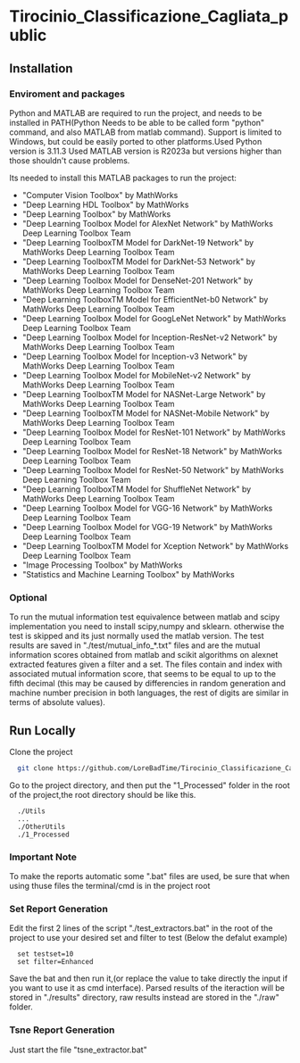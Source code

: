 
# Tirocinio_Classificazione_Cagliata_public

## Installation

### Enviroment and packages

Python and MATLAB are required to run the project, and needs to be installed in PATH(Python Needs to be able to be called form "python" command, and also MATLAB from matlab command).
Support is limited to Windows, but could be easily ported to other platforms.Used Python version is 3.11.3
Used MATLAB version is R2023a
but versions higher than those shouldn't cause problems.

Its needed to install this MATLAB packages to run the project:

- "Computer Vision Toolbox" by MathWorks
- "Deep Learning HDL Toolbox" by MathWorks
- "Deep Learning Toolbox" by MathWorks
- "Deep Learning Toolbox Model for AlexNet Network" by MathWorks Deep Learning Toolbox Team 
- "Deep Learning ToolboxTM Model for DarkNet-19 Network" by MathWorks Deep Learning Toolbox Team 
- "Deep Learning ToolboxTM Model for DarkNet-53 Network" by MathWorks Deep Learning Toolbox Team 
- "Deep Learning Toolbox Model for DenseNet-201 Network" by MathWorks Deep Learning Toolbox Team 
- "Deep Learning ToolboxTM Model for EfficientNet-b0 Network" by MathWorks Deep Learning Toolbox Team 
- "Deep Learning Toolbox Model for GoogLeNet Network" by MathWorks Deep Learning Toolbox Team 
- "Deep Learning Toolbox Model for Inception-ResNet-v2 Network" by MathWorks Deep Learning Toolbox Team
- "Deep Learning Toolbox Model for Inception-v3 Network" by MathWorks Deep Learning Toolbox Team 
- "Deep Learning Toolbox Model for MobileNet-v2 Network" by MathWorks Deep Learning Toolbox Team
- "Deep Learning ToolboxTM Model for NASNet-Large Network" by MathWorks Deep Learning Toolbox Team
- "Deep Learning ToolboxTM Model for NASNet-Mobile Network" by MathWorks Deep Learning Toolbox Team
- "Deep Learning Toolbox Model for ResNet-101 Network" by MathWorks Deep Learning Toolbox Team
- "Deep Learning Toolbox Model for ResNet-18 Network" by MathWorks Deep Learning Toolbox Team
- "Deep Learning Toolbox Model for ResNet-50 Network" by MathWorks Deep Learning Toolbox Team
- "Deep Learning ToolboxTM Model for ShuffleNet Network" by MathWorks Deep Learning Toolbox Team
- "Deep Learning Toolbox Model for VGG-16 Network" by MathWorks Deep Learning Toolbox Team
- "Deep Learning Toolbox Model for VGG-19 Network" by MathWorks Deep Learning Toolbox Team
- "Deep Learning ToolboxTM Model for Xception Network" by MathWorks Deep Learning Toolbox Team
- "Image Processing Toolbox" by MathWorks
- "Statistics and Machine Learning Toolbox" by MathWorks

### Optional

To run the mutual information test equivalence between matlab and scipy implementation you need to install scipy,numpy and sklearn. otherwise the test is skipped and its just normally used the matlab version.
The test results are saved in "./test/mutual_info_*.txt" files and are the mutual information scores obtained from matlab and scikit algorithms on alexnet extracted features given a filter and a set.
The files contain and index with associated mutual information score, that seems to be equal to up to the fifth decimal (this may be caused by differencies in random generation and machine number precision in both languages, the rest of digits are similar in terms of absolute values).

## Run Locally

Clone the project

```bash
  git clone https://github.com/LoreBadTime/Tirocinio_Classificazione_Cagliata_public
```

Go to the project directory, and then put the "1_Processed" folder in the root of the project,the root directory should be like this.

```
  ./Utils
  ...
  ./OtherUtils
  ./1_Processed
```
### Important Note

To make the reports automatic some ".bat" files are used, be sure that when using thuse files the terminal/cmd is in the project root

### Set Report Generation

Edit the first 2 lines of the script "./test_extractors.bat" in the root of the project to use your desired set and filter to test (Below the defalut example)
```
  set testset=10
  set filter=Enhanced
```
Save the bat and then run it,(or replace the value to take directly the input if you want to use it as cmd interface).
Parsed results of the iteraction will be stored in "./results" directory, raw results instead are stored in the "./raw" folder.

### Tsne Report Generation

Just start the file "tsne_extractor.bat"

